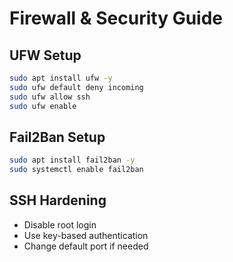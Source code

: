 # Firewall & Security Guide

## UFW Setup
```bash
sudo apt install ufw -y
sudo ufw default deny incoming
sudo ufw allow ssh
sudo ufw enable
```

## Fail2Ban Setup
```bash
sudo apt install fail2ban -y
sudo systemctl enable fail2ban
```

## SSH Hardening
- Disable root login
- Use key-based authentication
- Change default port if needed

